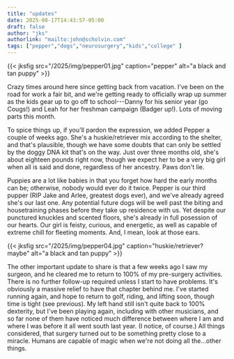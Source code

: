 ```yaml
---
title: "updates"
date: 2025-08-17T14:43:57-05:00
draft: false
author: "jks"
authorlink: "mailto:john@scholvin.com"
tags: ["pepper","dogs","neurosurgery","kids","college" ]
---
```


{{< jksfig src="/2025/img/pepper01.jpg" caption="pepper" alt="a black and tan puppy" >}}

Crazy times around here since getting back from vacation. I've been on the road
for work a fair bit, and we're getting ready to officially wrap up summer as the
kids gear up to go off to school---Danny for his senior year (go Cougs!)
and Leah for her freshman campaign (Badger up!). Lots of moving parts this month.

To spice things up, if you'll pardon the expression, we added Pepper a couple
of weeks ago. She's a huskie/retriever mix according to the shelter, and that's
plausible, though we have some doubts that can only be settled by the doggy DNA
kit that's on the way. Just over three months old, she's about eighteen pounds right now,
though we expect her to be a very big girl when all is said and done, regardless
of her ancestry. Paws don't lie.

Puppies are a lot like babies in that you forget how hard the early months can be;
otherwise, nobody would ever do it twice. Pepper is our third pupper (RIP Jake and Arlee,
greatest dogs ever),
and we've already agreed she's our last one. Any potential future dogs will
be well past the biting and housetraining phases before they take up residence with us.
Yet despite our punctured knuckles and scented floors,
she's already in full
posession of our hearts. Our girl is feisty, curious, and energetic, as well as capable of extreme chill
for fleeting moments. And, I mean, look at those ears.

{{< jksfig src="/2025/img/pepper04.jpg" caption="huskie/retriever? maybe" alt="a black and tan puppy" >}}

The other important update to share is that a few weeks ago I saw my surgeon,
and he cleared me to return to 100% of my pre-surgery activities. There is no further
follow-up required unless I start to have problems. It's obviously a massive relief
to have that chapter behind me. I've started running again, and hope to return to golf, riding, 
and lifting soon, though time is tight (see previous). My left hand still isn't
quite back to 100% dexterity, but I've been
playing again, including with other musicians, and so far none of them have noticed
much difference between where I am and where I was before it all went south last year. (I
notice, of course.) All things considered, that surgery turned out to be something
pretty close to a miracle. Humans are capable of magic when we're not doing all
the...other things.
